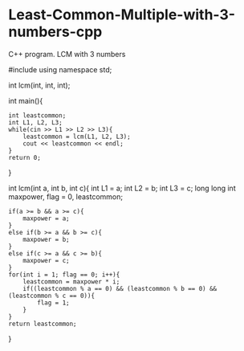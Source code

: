# Least-Common-Multiple-with-3-numbers-cpp
C++ program. LCM with 3 numbers 


#include <iostream>
using namespace std;

int lcm(int, int, int);

int main(){

    int leastcommon;
    int L1, L2, L3;
    while(cin >> L1 >> L2 >> L3){
        leastcommon = lcm(L1, L2, L3);
        cout << leastcommon << endl;
    }
    return 0;
}

int lcm(int a, int b, int c){
    int L1 = a;
    int L2 = b;
    int L3 = c;
    long long int maxpower, flag = 0, leastcommon;

    if(a >= b && a >= c){
        maxpower = a;
    }
    else if(b >= a && b >= c){
        maxpower = b;
    }
    else if(c >= a && c >= b){
        maxpower = c;
    }
    for(int i = 1; flag == 0; i++){
        leastcommon = maxpower * i;
        if((leastcommon % a == 0) && (leastcommon % b == 0) && (leastcommon % c == 0)){
            flag = 1;
        }
    }
    return leastcommon;
}
